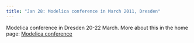 ```yaml
---
title: "Jan 28: Modelica conference in March 2011, Dresden"
---
```

<p>Modelica conference in Dresden 20-22 March. More about this in the home page: <a href="http://www.modelica.org" target="_self">Modelica conference</a><span style="text-decoration: underline;"><strong><br /></strong></span></p>